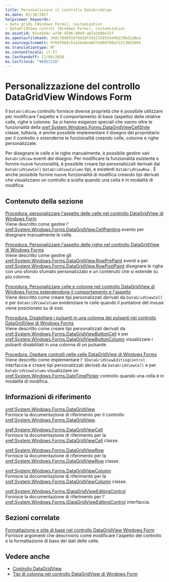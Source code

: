 ```yaml
---
title: Personalizzare il controllo DataGridView
ms.date: 03/30/2017
helpviewer_keywords:
- data grids [Windows Forms], customization
- DataGridView control [Windows Forms], customization
ms.assetid: 01ea5d4c-a736-4596-b0e9-a67a1b86e15f
ms.openlocfilehash: 348c78d091679418f2452326555d49229bd2a8ea
ms.sourcegitcommit: 9f6df084c53a3da0ea657ed0d708a72213683084
ms.translationtype: MT
ms.contentlocale: it-IT
ms.lasthandoff: 12/09/2020
ms.locfileid: "96951118"
---
```

# <a name="customizing-the-windows-forms-datagridview-control"></a>Personalizzazione del controllo DataGridView Windows Form
Il `DataGridView` controllo fornisce diverse proprietà che è possibile utilizzare per modificare l'aspetto e il comportamento di base (aspetto) delle relative celle, righe e colonne. Se si hanno esigenze speciali che vanno oltre le funzionalità della <xref:System.Windows.Forms.DataGridViewCellStyle> classe, tuttavia, è anche possibile implementare il disegno del proprietario per il controllo o estenderne le funzionalità creando celle, colonne e righe personalizzate.  
  
 Per disegnare le celle e le righe manualmente, è possibile gestire vari `DataGridView` eventi del disegno. Per modificare la funzionalità esistente o fornire nuove funzionalità, è possibile creare tipi personalizzati derivati dai `DataGridViewCell` `DataGridViewColumn` tipi, e esistenti `DataGridViewRow` . È anche possibile fornire nuove funzionalità di modifica creando tipi derivati che visualizzano un controllo a scelta quando una cella è in modalità di modifica.  
  
## <a name="in-this-section"></a>Contenuto della sezione  
 [Procedura: personalizzare l'aspetto delle celle nel controllo DataGridView di Windows Form](customize-the-appearance-of-cells-in-the-datagrid.md)  
 Viene descritto come gestire l' <xref:System.Windows.Forms.DataGridView.CellPainting> evento per disegnare manualmente le celle.  
  
 [Procedura: Personalizzare l'aspetto delle righe nel controllo DataGridView di Windows Forms](customize-the-appearance-of-rows-in-the-datagrid.md)  
 Viene descritto come gestire gli <xref:System.Windows.Forms.DataGridView.RowPrePaint> eventi e per <xref:System.Windows.Forms.DataGridView.RowPostPaint> disegnare le righe con uno sfondo sfumato personalizzato e un contenuto che si estende su più colonne.  
  
 [Procedura: Personalizzare celle e colonne nel controllo DataGridView di Windows Forms estendendone il comportamento e l'aspetto](customize-cells-and-columns-in-the-datagrid-by-extending-behavior.md)  
 Viene descritto come creare tipi personalizzati derivati da `DataGridViewCell` e per `DataGridViewColumn` evidenziare le celle quando il puntatore del mouse viene posizionato su di essi.  
  
 [Procedura: Disabilitare i pulsanti in una colonna dei pulsanti nel controllo DataGridView di Windows Forms](disable-buttons-in-a-button-column-in-the-datagrid.md)  
 Viene descritto come creare tipi personalizzati derivati da <xref:System.Windows.Forms.DataGridViewButtonCell> e per <xref:System.Windows.Forms.DataGridViewButtonColumn> visualizzare i pulsanti disabilitati in una colonna di un pulsante.  
  
 [Procedura: Ospitare controlli nelle celle DataGridView di Windows Forms](how-to-host-controls-in-windows-forms-datagridview-cells.md)  
 Viene descritto come implementare l' `IDataGridViewEditingControl` interfaccia e creare tipi personalizzati derivati da `DataGridViewCell` e per `DataGridViewColumn` visualizzare un <xref:System.Windows.Forms.DateTimePicker> controllo quando una cella è in modalità di modifica.  
  
## <a name="reference"></a>Informazioni di riferimento  
 <xref:System.Windows.Forms.DataGridView>  
 Fornisce la documentazione di riferimento per il controllo <xref:System.Windows.Forms.DataGridView>.  
  
 <xref:System.Windows.Forms.DataGridViewCell>  
 Fornisce la documentazione di riferimento per la <xref:System.Windows.Forms.DataGridViewCell> classe.  
  
 <xref:System.Windows.Forms.DataGridViewRow>  
 Fornisce la documentazione di riferimento per la <xref:System.Windows.Forms.DataGridViewRow> classe.  
  
 <xref:System.Windows.Forms.DataGridViewColumn>  
 Fornisce la documentazione di riferimento per la <xref:System.Windows.Forms.DataGridViewColumn> classe.  
  
 <xref:System.Windows.Forms.IDataGridViewEditingControl>  
 Fornisce la documentazione di riferimento per l' <xref:System.Windows.Forms.IDataGridViewEditingControl> interfaccia.  
  
## <a name="related-sections"></a>Sezioni correlate  
 [Formattazione e stile di base nel controllo DataGridView Windows Form](basic-formatting-and-styling-in-the-windows-forms-datagridview-control.md)  
 Fornisce argomenti che descrivono come modificare l'aspetto del controllo e la formattazione di base dei dati delle celle.  
  
## <a name="see-also"></a>Vedere anche

- [Controllo DataGridView](datagridview-control-windows-forms.md)
- [Tipi di colonna nel controllo DataGridView di Windows Form](column-types-in-the-windows-forms-datagridview-control.md)
